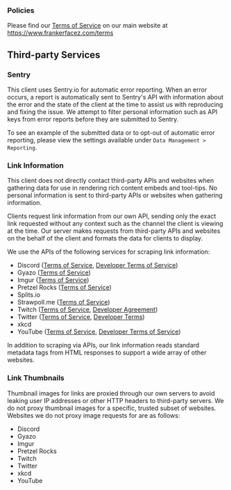 ### Policies

Please find our [Terms of Service](https://www.frankerfacez.com/terms) on our main
website at https://www.frankerfacez.com/terms

## Third-party Services

### Sentry

This client uses Sentry.io for automatic error reporting. When an error occurs, a report
is automatically sent to Sentry's API with information about the error and the state of
the client at the time to assist us with reproducing and fixing the issue. We attempt to filter personal information such as API keys from error reports before they
are submitted to Sentry.

To see an example of the submitted data or to opt-out of automatic error reporting, please
view the settings available under `Data Management > Reporting`.

### Link Information

This client does not directly contact third-party APIs and websites when gathering data
for use in rendering rich content embeds and tool-tips. No personal information is sent
to third-party APIs or websites when gathering information.

Clients request link information from our own API, sending only the exact link requested
without any context such as the channel the client is viewing at the time. Our server
makes requests from third-party APIs and websites on the behalf of the client and formats
the data for clients to display.

We use the APIs of the following services for scraping link information:

* Discord ([Terms of Service](https://discordapp.com/terms), [Developer Terms of Service](https://discordapp.com/developers/docs/legal))
* Gyazo ([Terms of Service](https://gyazo.com/doc/terms))
* Imgur ([Terms of Service](https://imgur.com/tos))
* Pretzel Rocks ([Terms of Service](https://www.pretzel.rocks/terms))
* Splits.io
* Strawpoll.me ([Terms of Service](https://www.curse.com/terms-of-service))
* Twitch ([Terms of Service](https://www.twitch.tv/p/legal/terms-of-service/), [Developer Agreement](https://www.twitch.tv/p/legal/developer-agreement/))
* Twitter ([Terms of Service](https://twitter.com/en/tos), [Developer Terms](https://developer.twitter.com/en/more/developer-terms.html))
* xkcd
* YouTube ([Terms of Service](https://www.youtube.com/t/terms), [Developer Terms of Service](https://developers.google.com/youtube/terms/developer-policies))

In addition to scraping via APIs, our link information reads standard metadata tags from
HTML responses to support a wide array of other websites.

### Link Thumbnails

Thumbnail images for links are proxied through our own servers to avoid leaking user IP
addresses or other HTTP headers to third-party servers. We do not proxy thumbnail images
for a specific, trusted subset of websites. Websites we do not proxy image requests for
are as follows:

* Discord
* Gyazo
* Imgur
* Pretzel Rocks
* Twitch
* Twitter
* xkcd
* YouTube